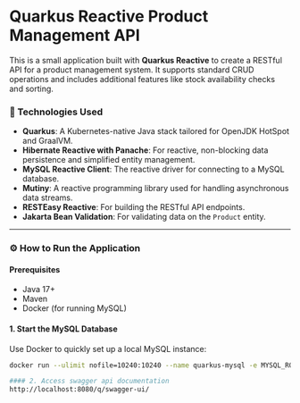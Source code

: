 # Quarkus Reactive Product Management API

This is a small application built with **Quarkus Reactive** to create a RESTful API for a product management system. It supports standard CRUD operations and includes additional features like stock availability checks and sorting.

### 🚀 Technologies Used

* **Quarkus**: A Kubernetes-native Java stack tailored for OpenJDK HotSpot and GraalVM.
* **Hibernate Reactive with Panache**: For reactive, non-blocking data persistence and simplified entity management.
* **MySQL Reactive Client**: The reactive driver for connecting to a MySQL database.
* **Mutiny**: A reactive programming library used for handling asynchronous data streams.
* **RESTEasy Reactive**: For building the RESTful API endpoints.
* **Jakarta Bean Validation**: For validating data on the `Product` entity.

***

### ⚙️ How to Run the Application

#### Prerequisites
* Java 17+
* Maven
* Docker (for running MySQL)

#### 1. Start the MySQL Database
Use Docker to quickly set up a local MySQL instance:

```bash
docker run --ulimit nofile=10240:10240 --name quarkus-mysql -e MYSQL_ROOT_PASSWORD=root -e MYSQL_DATABASE=productdb -p 3306:3306 -d mysql:8

#### 2. Access swagger api documentation 
http://localhost:8080/q/swagger-ui/